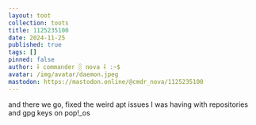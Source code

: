 ```yaml
---
layout: toot
collection: toots
title: 1125235100
date: 2024-11-25
published: true
tags: []
pinned: false
author: ⸸ commander ░ nova ⸸ :~$
avatar: /img/avatar/daemon.jpeg
mastodon: https://mastodon.online/@cmdr_nova/1125235100
---
```


and there we go, fixed the weird apt issues I was having with repositories and gpg keys on pop!_os
